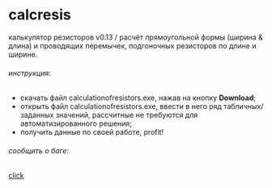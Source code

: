 # calcresis
калькулятор резисторов v0.13 / расчёт прямоугольной формы (ширина &amp; длина) и проводящих перемычек, подгоночных резисторов по длине и ширине.
###### инструкция:
+ скачать файл calculationofresistors.exe, нажав на кнопку **Download**;
+ открыть файл calculationofresistors.exe, ввести в него ряд табличных/заданных значений, рассчитные не требуются для автоматизированного решения;
+ получить данные по своей работе, profit!
###### сообщить о баге:
[click](vk.com/iwannadieinvancouver)
